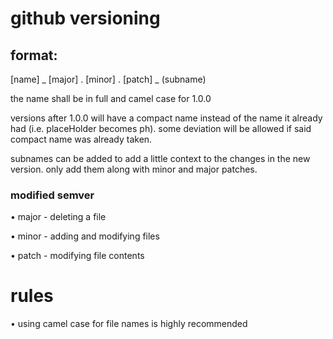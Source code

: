 # github versioning

## format:
[name] _ [major] . [minor] . [patch] _ (subname)

the name shall be in full and camel case for 1.0.0

versions after 1.0.0 will have a compact name instead of the name it already had (i.e. placeHolder becomes ph). some deviation will be allowed if said compact name was already taken.

subnames can be added to add a little context to the changes in the new version. only add them along with minor and major patches.

### modified semver
• major - deleting a file

• minor - adding and modifying files

• patch - modifying file contents

# rules
• using camel case for file names is highly recommended